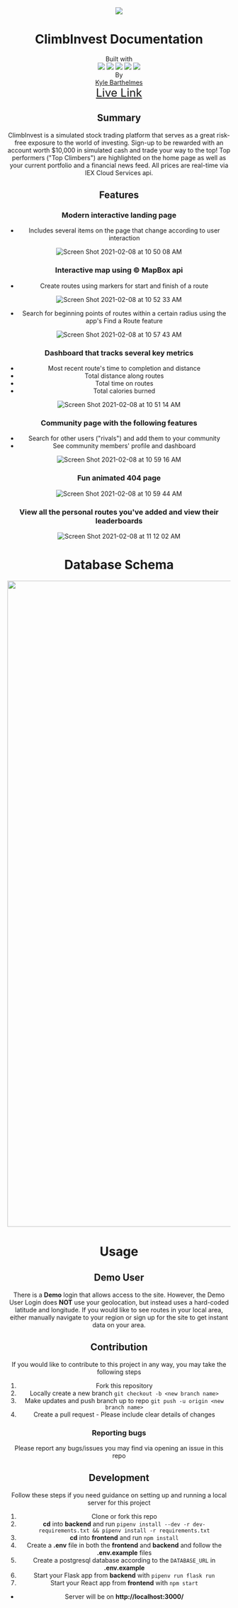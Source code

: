 <div align='center'>
<img src='https://user-images.githubusercontent.com/67812737/107834893-a5758900-6d65-11eb-9620-ef91823b7558.png' />
</div>
<h1 align='center'>ClimbInvest Documentation</h1>

<div align='center'>Built with 
<br>
<img src="https://img.icons8.com/color/48/000000/javascript.png"/>
<img src="https://img.icons8.com/color/48/000000/css3.png"/>
<img src="https://img.icons8.com/officel/40/000000/react.png"/>
<img src="https://img.icons8.com/color/48/000000/redux.png"/>
<img src="https://img.icons8.com/color/48/000000/postgreesql.png"/>
</div>
<div align='center'>By
<br>
<a href='https://www.linkedin.com/in/kyle-barthelmes-a5120b51/'>Kyle Barthelmes </a>
<br>
<div align='center' style='font-size: 25px'>
<a href='https://climbinvest.herokuapp.com/'>Live Link</a>
</div>


## Summary
ClimbInvest is a simulated stock trading platform that serves as a great risk-free exposure to the world of investing. Sign-up to be rewarded with an account worth $10,000 in simulated cash and trade your way to the top! Top performers ("Top Climbers") are highlighted on the home page as well as your current portfolio and a financial news feed. All prices are real-time via IEX Cloud Services api. 

## Features
### Modern interactive landing page
- Includes several items on the page that change according to user interaction

![Screen Shot 2021-02-08 at 10 50 08 AM](https://user-images.githubusercontent.com/67812737/107246216-0451a000-69fe-11eb-993c-c1cfed9bbeb4.png)

### Interactive map using © MapBox api 
  - Create routes using markers for start and finish of a route

  ![Screen Shot 2021-02-08 at 10 52 33 AM](https://user-images.githubusercontent.com/67812737/107245486-34e50a00-69fd-11eb-80a5-5467e77754af.png)


  - Search for beginning points of routes within a certain radius using the app's Find a Route feature

![Screen Shot 2021-02-08 at 10 57 43 AM](https://user-images.githubusercontent.com/67812737/107245686-6c53b680-69fd-11eb-8a5a-e27854959ef1.png)

### Dashboard that tracks several key metrics
  - Most recent route's time to completion and distance
  - Total distance along routes
  - Total time on routes
  - Total calories burned

  ![Screen Shot 2021-02-08 at 10 51 14 AM](https://user-images.githubusercontent.com/67812737/107245737-7d042c80-69fd-11eb-99b9-2ee1fea2c94f.png)

### Community page with the following features
  - Search for other users ("rivals") and add them to your community
  - See community members' profile and dashboard

  ![Screen Shot 2021-02-08 at 10 59 16 AM](https://user-images.githubusercontent.com/67812737/107245934-b5a40600-69fd-11eb-81fe-9c8f375b6e69.png)

### Fun animated 404 page
![Screen Shot 2021-02-08 at 10 59 44 AM](https://user-images.githubusercontent.com/67812737/107246394-3531d500-69fe-11eb-85c4-ad2cd0ea96ee.png)

### View all the personal routes you've added and view their leaderboards
![Screen Shot 2021-02-08 at 11 12 02 AM](https://user-images.githubusercontent.com/67812737/107246729-8b9f1380-69fe-11eb-99b3-cf93fc607692.png)
<br>

# Database Schema
<img width="1458" alt="Screen Shot 2021-02-08 at 11 32 37 AM" src="https://user-images.githubusercontent.com/67812737/107249485-6c55b580-6a01-11eb-83f5-9a13447b47ea.png">
<br />

# Usage 

## Demo User
There is a **Demo** login that allows access to the site. However, the Demo User Login does **NOT** use your geolocation, but instead uses a hard-coded latitude and longitude. If you would like to see routes in your local area, either manually navigate to your region or sign up for the site to get instant data on your area.

## Contribution
If you would like to contribute to this project in any way, you may take the following steps
  1. Fork this repository
  2. Locally create a new branch `git checkout -b <new branch name>`
  3. Make updates and push branch up to repo `git push -u origin <new branch name>`
  4. Create a pull request
    - Please include clear details of changes 
  
  ### Reporting bugs
  Please report any bugs/issues you may find via opening an issue in this repo

  ## Development
  Follow these steps if you need guidance on setting up and running a local server for this project
  1. Clone or fork this repo
  2. **cd** into **backend** and run `pipenv install --dev -r dev-requirements.txt && pipenv install -r requirements.txt`
  3. **cd** into **frontend** and run `npm install`
  4. Create a **.env** file in both the **frontend** and **backend** and follow the **.env.example** files
  5. Create a postgresql database according to the `DATABASE_URL` in **.env.example**
  6. Start your Flask app from **backend** with `pipenv run flask run`
  7. Start your React app from **frontend** with `npm start`
  - Server will be on **http://localhost:3000/**

